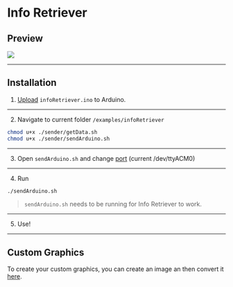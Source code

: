 # Info Retriever

## Preview
![](./preview.gif)

***

## Installation

1. [Upload](https://docs.arduino.cc/software/ide-v1/tutorials/Environment#uploading) `infoRetriever.ino` to Arduino.

***

2. Navigate to current folder `/examples/infoRetriever`
```bash
chmod u+x ./sender/getData.sh
chmod u+x ./sender/sendArduino.sh
```

***

3. Open `sendArduino.sh` and change [port](https://support.arduino.cc/hc/en-us/articles/4406856349970-Select-board-and-port-in-Arduino-IDE) (current /dev/ttyACM0)

***

4. Run
```bash
./sendArduino.sh
```
> `sendArduino.sh` needs to be running for Info Retriever to work.

***

5. Use!

***

## Custom Graphics
To create your custom graphics, you can create an image an then convert it [here](https://javl.github.io/image2cpp/).

